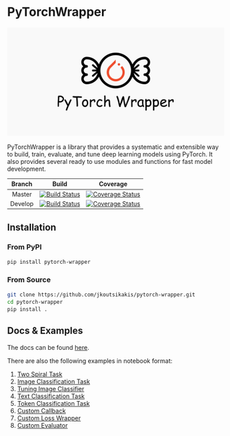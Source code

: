 # PyTorchWrapper

![Logo](logo.png)

PyTorchWrapper is a library that provides a systematic and extensible way to build, train, evaluate, and tune deep learning models
using PyTorch. It also provides several ready to use modules and functions for fast model development.

| Branch | Build | Coverage |
| :---: | :---: | :---: |
| Master | [![Build Status](https://travis-ci.com/jkoutsikakis/pytorch-wrapper.svg?branch=master)](https://travis-ci.com/jkoutsikakis/pytorch-wrapper) | [![Coverage Status](https://coveralls.io/repos/github/jkoutsikakis/pytorch-wrapper/badge.svg?branch=develop)](https://coveralls.io/github/jkoutsikakis/pytorch-wrapper?branch=master) |
| Develop | [![Build Status](https://travis-ci.com/jkoutsikakis/pytorch-wrapper.svg?branch=develop)](https://travis-ci.com/jkoutsikakis/pytorch-wrapper)| [![Coverage Status](https://coveralls.io/repos/github/jkoutsikakis/pytorch-wrapper/badge.svg?branch=develop)](https://coveralls.io/github/jkoutsikakis/pytorch-wrapper?branch=develop) |


## Installation

### From PyPI
```bash
pip install pytorch-wrapper
```

### From Source

```bash
git clone https://github.com/jkoutsikakis/pytorch-wrapper.git
cd pytorch-wrapper
pip install .
```

## Docs & Examples

The docs can be found [here](https://pytorch-wrapper.readthedocs.io/en/latest/).

There are also the following examples in notebook format:

1. [Two Spiral Task](examples/1_two_spiral_task.ipynb)
2. [Image Classification Task](examples/2_image_classification_task.ipynb)
3. [Tuning Image Classifier](examples/3_tuning_image_classifier.ipynb)
4. [Text Classification Task](examples/4_text_classification_task.ipynb)
5. [Token Classification Task](examples/5_token_classification_task.ipynb)
6. [Custom Callback](examples/6_custom_callback.ipynb)
7. [Custom Loss Wrapper](examples/7_custom_loss_wrapper.ipynb)
8. [Custom Evaluator](examples/8_custom_evaluator.ipynb)
